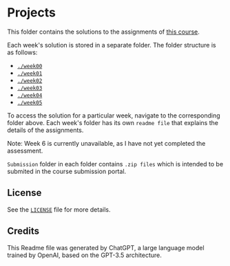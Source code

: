 # Projects

This folder contains the solutions to the assignments of [this course](/README.md). 

Each week's solution is stored in a separate folder. The folder structure is as follows:

- [`./week00`](/projects/week00/README.md)
- [`./week01`](/projects/week01/README.md)
- [`./week02`](/projects/week02/README.md)
- [`./week03`](/projects/week03/README.md)
- [`./week04`](/projects/week04/README.md)
- [`./week05`](/projects/week05/README.md)


To access the solution for a particular week, navigate to the corresponding folder above. Each week's folder has its own `readme file` that explains the details of the assignments.

Note: Week 6 is currently unavailable, as I have not yet completed the assessment.

`Submission` folder in each folder contains `.zip files` which is intended to be submited in the course submission portal.

## License

See the [`LICENSE`](/LICENSE) file for more details.

## Credits

This Readme file was generated by ChatGPT, a large language model trained by OpenAI, based on the GPT-3.5 architecture.

